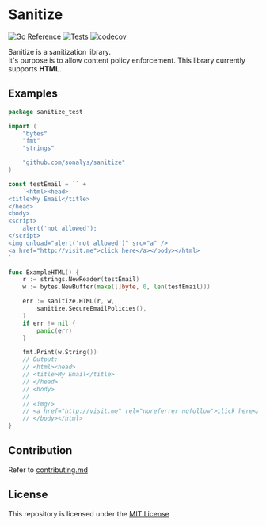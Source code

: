 # Sanitize

[![Go Reference](https://pkg.go.dev/badge/github.com/sonalys/sanitize.svg)](https://pkg.go.dev/github.com/sonalys/sanitize)
[![Tests](https://github.com/sonalys/sanitize/actions/workflows/test.yml/badge.svg)](https://github.com/sonalys/sanitize/actions/workflows/test.yml)
[![codecov](https://codecov.io/github/sonalys/sanitize/graph/badge.svg?token=W2EF1MFX7B)](https://codecov.io/github/sonalys/sanitize)

Sanitize is a sanitization library.  
It's purpose is to allow content policy enforcement.
This library currently supports **HTML**.

## Examples

```go
package sanitize_test

import (
	"bytes"
	"fmt"
	"strings"

	"github.com/sonalys/sanitize"
)

const testEmail = `` +
	`<html><head>
<title>My Email</title>
</head>
<body>
<script>
	alert('not allowed');
</script>
<img onload="alert('not allowed')" src="a" />
<a href="http://visit.me">click here</a></body></html>
`

func ExampleHTML() {
	r := strings.NewReader(testEmail)
	w := bytes.NewBuffer(make([]byte, 0, len(testEmail)))

	err := sanitize.HTML(r, w,
		sanitize.SecureEmailPolicies(),
	)
	if err != nil {
		panic(err)
	}

	fmt.Print(w.String())
	// Output:
	// <html><head>
	// <title>My Email</title>
	// </head>
	// <body>
	//
	// <img/>
	// <a href="http://visit.me" rel="noreferrer nofollow">click here</a>
	// </body></html>
}
```

## Contribution

Refer to [contributing.md](./contributing.md)

## License

This repository is licensed under the [MIT License](./LICENSE)